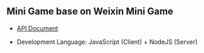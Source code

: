 ## Mini Game base on Weixin Mini Game

* [API Document](https://developers.weixin.qq.com/minigame/en/dev/guide/)

* Development Language: JavaScript (Client) + NodeJS (Server)

